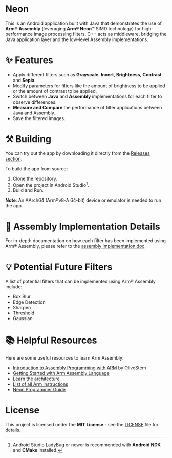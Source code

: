 # Neon
This is an Android application built with Java that demonstrates the use of **Arm® Assembly** (leveraging **Arm® Neon™** SIMD technology) for high-performance image processing filters. C++ acts as middleware, bridging the Java application layer and the low-level Assembly implementations.


# ✨ Features
- Apply different filters such as **Grayscale**, **Invert**, **Brightness**, **Contrast** and **Sepia**.
- Modify parameters for filters like the amount of brightness to be applied or the amount of contrast to be applied.
- Switch between **Java** and **Assembly** implementations for each filter to observe differences.
- **Measure and Compare** the performance of filter applications between Java and Assembly.
- Save the filtered images.

# ⚒️ Building
You can try out the app by downloading it directly from the [Releases section](https://www.github.com/RivanParmar/neon/releases).

To build the app from source:
1. Clone the repository.
2. Open the project in Android Studio[^1].
3. Build and Run.

**Note**: An AArch64 (Arm®v8-A 64-bit) device or emulator is needed to run the app.

# 📖 Assembly Implementation Details
For in-depth documentation on how each filter has been implemented using Arm® Assembly, please refer to the [assembly implementation doc]().

# 💡 Potential Future Filters
A list of potential filters that can be implemented using Arm® Assembly include:
- Box Blur
- Edge Detection
- Sharpen
- Threshold
- Gaussian

# 📚 Helpful Resources
Here are some useful resources to learn Arm Assembly:
- [Introduction to Assembly Programming with ARM](https://youtube.com/playlist?list=PL2EF13wm-hWAlQe87UB2HV0SVhBXFpXbn&si=7WmrHMovHigU_1ax) by OliveStem
- [Getting Started with Arm Assembly Language](https://developer.arm.com/documentation/107829/0201)
- [Learn the architecture](https://developer.arm.com/documentation/102374/0102)
- [List of all Arm instructions](https://developer.arm.com/documentation/ddi0602/2022-09)
- [Neon Programmer Guide](https://developer.arm.com/documentation/102159/0400)

# License
This project is licensed under the **MIT License** - see the [LICENSE](LICENSE) file for details.

[^1]: Android Studio LadyBug or newer is recommended with **Android NDK** and **CMake** installed.

